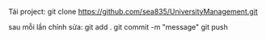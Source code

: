 Tải project:
git clone https://github.com/sea835/UniversityManagement.git

sau mỗi lần chỉnh sửa:
git add .
git commit -m "message"
git push
